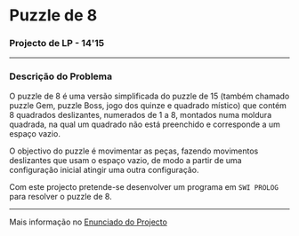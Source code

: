 # Puzzle de 8
### Projecto de LP - 14'15

---

### Descrição do Problema

O puzzle de 8 é uma versão simplificada do puzzle de 15 (também chamado puzzle 
Gem, puzzle Boss, jogo dos quinze e quadrado místico) que contém 8 quadrados 
deslizantes, numerados de 1 a 8, montados numa moldura quadrada, na qual um 
quadrado não está preenchido e corresponde a um espaço vazio.

O objectivo do puzzle é movimentar as peças, fazendo movimentos deslizantes 
que usam o espaço vazio, de modo a partir de uma configuração inicial atingir 
uma outra configuração.

Com este projecto pretende-se desenvolver um programa em `SWI PROLOG` para 
resolver o puzzle de 8.

---

Mais informação no [Enunciado do Projecto][1]

[1]: Enunciado_LP.pdf "Projecto de LP - 2014'15"
